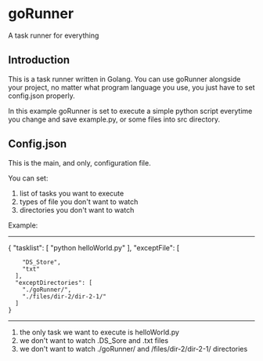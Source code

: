 # goRunner

A task runner for everything

## Introduction
This is a task runner written in Golang.
You can use goRunner alongside your project, no matter what program language you use, you just have to set config.json properly.

In this example goRunner is set to execute a simple python script everytime you change and save example.py, or some files into src directory.

## Config.json
This is the main, and only, configuration file.

You can set:

  1. list of tasks you want to execute
  2. types of file you don't want to watch
  3. directories you don't want to watch
  
  
 Example:
 
   ---
   {
    "tasklist": [
        "python helloWorld.py"
      ],
      "exceptFile": [

        "DS_Store",
        "txt"
      ],
      "exceptDirectories": [
        "./goRunner/",
        "./files/dir-2/dir-2-1/"
      ]
    }
   ---
   
 
   1. the only task we want to execute is helloWorld.py
   2. we don't want to watch .DS_Sore and .txt files
   3. we don't want to watch ./goRunner/ and /files/dir-2/dir-2-1/ directories
   
   
